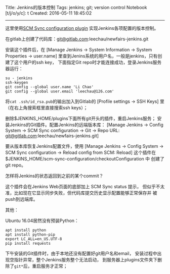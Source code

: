 Title: Jenkins的版本控制
Tags: jenkins; git; version control
Notebook [t/j/o/y/c]: t
Created: 2016-05-11 18:45:02

------

这里使用[SCM Sync configuration plugin](http://bit.ly/1NqkLkz)
实现Jenkins各项配置的版本控制。

在gitlab上创建了代码库：git@gitlab.com:leechau/newfairs-jenkins.git

安装这个插件后，在 [Manage Jenkins -> System Information -> System Properties ->
user.name] 里查到Jenins系统的用户名，一般是jenkins，只有创建了这个用户的ssh key，
下面指定Git repo时才能连接成功，登录Jenkins服务器运行：

    su - jenkins
    ssh-keygen
    git config --global user.name 'Li Chao'
    git config --global user.email 'leechau@126.com'

将`cat .ssh/id_rsa.pub`的输出加入到Gitlab的
[Profile settings -> SSH Keys] 里（在右上角搜索框里直接搜索ssh keys）；

删除$JENKINS_HOME/plugins下面所有git开头的插件，重启Jenkins服务；
安装Jenkins的Git插件。配置Jenkins的远端版本库：
[Manage Jenkins -> Config System -> SCM Sync configuration -> Git ->
Repo URL: git@gitlab.com:leechau/newfairs-jenkins.git]

要从版本库恢复Jenkins配置文件，使用 [Manage Jenkins -> Config System ->
SCM Sync configuration -> Reload config from SCM: Reload]
这个插件在 $JENKINS_HOME/scm-sync-configuration/checkoutConfiguration 中
创建了git repo。

怎样将Jenkins的状态返回到之前的某个commit？

这个插件会在Jenkins Web页面的底部加上 SCM Sync status 提示，
但似乎不太准，比如现在它显示同步失败，但代码库提交历史显示配置能够正常保存并
被push到远端库。

其他：

Ubuntu 16.04居然没有预装Python：

    apt install python
    apt install python-pip
    export LC_ALL=en_US.UTF-8
    pip install requests

下午安装的Git插件时，由于本地还没有配置好git用户名和email，
安装过程中出现空指针异常，整个Jenkins服务整个无法启动，
到服务器上plugins文件夹下删除了`git*`后，重启服务才正常；
